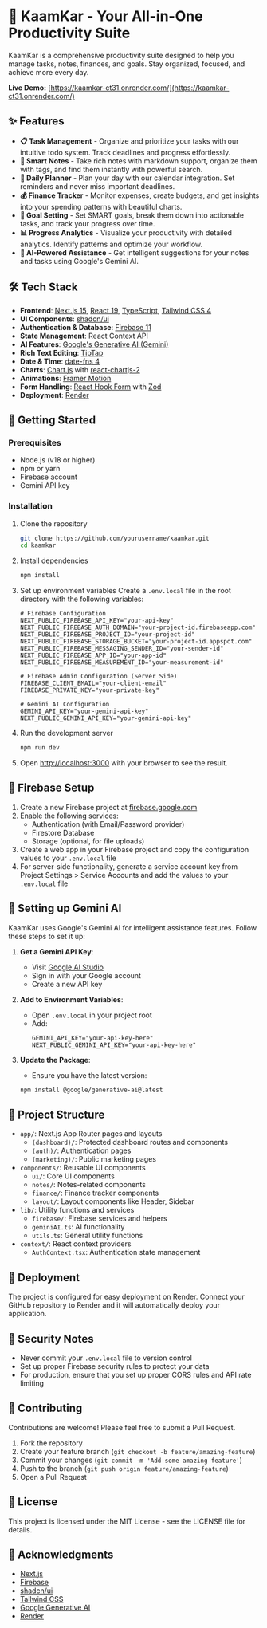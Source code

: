 # 🚀 KaamKar - Your All-in-One Productivity Suite

KaamKar is a comprehensive productivity suite designed to help you manage tasks, notes, finances, and goals. Stay organized, focused, and achieve more every day.

**Live Demo:** [https://kaamkar-ct31.onrender.com/](https://kaamkar-ct31.onrender.com/)

## ✨ Features

- **📋 Task Management** - Organize and prioritize your tasks with our intuitive todo system. Track deadlines and progress effortlessly.
- **📝 Smart Notes** - Take rich notes with markdown support, organize them with tags, and find them instantly with powerful search.
- **📅 Daily Planner** - Plan your day with our calendar integration. Set reminders and never miss important deadlines.
- **💰 Finance Tracker** - Monitor expenses, create budgets, and get insights into your spending patterns with beautiful charts.
- **🎯 Goal Setting** - Set SMART goals, break them down into actionable tasks, and track your progress over time.
- **📊 Progress Analytics** - Visualize your productivity with detailed analytics. Identify patterns and optimize your workflow.
- **🤖 AI-Powered Assistance** - Get intelligent suggestions for your notes and tasks using Google's Gemini AI.

## 🛠️ Tech Stack

- **Frontend**: [Next.js 15](https://nextjs.org/), [React 19](https://react.dev/), [TypeScript](https://www.typescriptlang.org/), [Tailwind CSS 4](https://tailwindcss.com/)
- **UI Components**: [shadcn/ui](https://ui.shadcn.com/)
- **Authentication & Database**: [Firebase 11](https://firebase.google.com/)
- **State Management**: React Context API
- **AI Features**: [Google's Generative AI (Gemini)](https://ai.google.dev/)
- **Rich Text Editing**: [TipTap](https://tiptap.dev/)
- **Date & Time**: [date-fns 4](https://date-fns.org/)
- **Charts**: [Chart.js](https://www.chartjs.org/) with [react-chartjs-2](https://react-chartjs-2.js.org/)
- **Animations**: [Framer Motion](https://www.framer.com/motion/)
- **Form Handling**: [React Hook Form](https://react-hook-form.com/) with [Zod](https://zod.dev/)
- **Deployment**: [Render](https://render.com)

## 🚀 Getting Started

### Prerequisites

- Node.js (v18 or higher)
- npm or yarn
- Firebase account
- Gemini API key

### Installation

1. Clone the repository
   ```bash
   git clone https://github.com/yourusername/kaamkar.git
   cd kaamkar
   ```

2. Install dependencies
   ```bash
   npm install
   ```

3. Set up environment variables
   Create a `.env.local` file in the root directory with the following variables:

   ```env
   # Firebase Configuration
   NEXT_PUBLIC_FIREBASE_API_KEY="your-api-key"
   NEXT_PUBLIC_FIREBASE_AUTH_DOMAIN="your-project-id.firebaseapp.com"
   NEXT_PUBLIC_FIREBASE_PROJECT_ID="your-project-id"
   NEXT_PUBLIC_FIREBASE_STORAGE_BUCKET="your-project-id.appspot.com"
   NEXT_PUBLIC_FIREBASE_MESSAGING_SENDER_ID="your-sender-id"
   NEXT_PUBLIC_FIREBASE_APP_ID="your-app-id"
   NEXT_PUBLIC_FIREBASE_MEASUREMENT_ID="your-measurement-id"

   # Firebase Admin Configuration (Server Side)
   FIREBASE_CLIENT_EMAIL="your-client-email"
   FIREBASE_PRIVATE_KEY="your-private-key"

   # Gemini AI Configuration
   GEMINI_API_KEY="your-gemini-api-key"
   NEXT_PUBLIC_GEMINI_API_KEY="your-gemini-api-key"
   ```

4. Run the development server
   ```bash
   npm run dev
   ```

5. Open [http://localhost:3000](http://localhost:3000) with your browser to see the result.

## 🔧 Firebase Setup

1. Create a new Firebase project at [firebase.google.com](https://firebase.google.com/)
2. Enable the following services:
   - Authentication (with Email/Password provider)
   - Firestore Database
   - Storage (optional, for file uploads)
3. Create a web app in your Firebase project and copy the configuration values to your `.env.local` file
4. For server-side functionality, generate a service account key from Project Settings > Service Accounts and add the values to your `.env.local` file

## 🧠 Setting up Gemini AI

KaamKar uses Google's Gemini AI for intelligent assistance features. Follow these steps to set it up:

1. **Get a Gemini API Key**: 
   - Visit [Google AI Studio](https://aistudio.google.com/apikey)
   - Sign in with your Google account
   - Create a new API key

2. **Add to Environment Variables**:
   - Open `.env.local` in your project root
   - Add: 
     ```
     GEMINI_API_KEY="your-api-key-here"
     NEXT_PUBLIC_GEMINI_API_KEY="your-api-key-here"
     ```

3. **Update the Package**:
   - Ensure you have the latest version:
   ```bash
   npm install @google/generative-ai@latest
   ```

## 📂 Project Structure

- `app/`: Next.js App Router pages and layouts
  - `(dashboard)/`: Protected dashboard routes and components
  - `(auth)/`: Authentication pages
  - `(marketing)/`: Public marketing pages
- `components/`: Reusable UI components
  - `ui/`: Core UI components
  - `notes/`: Notes-related components
  - `finance/`: Finance tracker components
  - `layout/`: Layout components like Header, Sidebar
- `lib/`: Utility functions and services
  - `firebase/`: Firebase services and helpers
  - `geminiAI.ts`: AI functionality
  - `utils.ts`: General utility functions
- `context/`: React context providers
  - `AuthContext.tsx`: Authentication state management

## 🚢 Deployment

The project is configured for easy deployment on Render. Connect your GitHub repository to Render and it will automatically deploy your application.

## 🔐 Security Notes

- Never commit your `.env.local` file to version control
- Set up proper Firebase security rules to protect your data
- For production, ensure that you set up proper CORS rules and API rate limiting

## 🤝 Contributing

Contributions are welcome! Please feel free to submit a Pull Request.

1. Fork the repository
2. Create your feature branch (`git checkout -b feature/amazing-feature`)
3. Commit your changes (`git commit -m 'Add some amazing feature'`)
4. Push to the branch (`git push origin feature/amazing-feature`)
5. Open a Pull Request

## 📜 License

This project is licensed under the MIT License - see the LICENSE file for details.

## 👏 Acknowledgments

- [Next.js](https://nextjs.org/)
- [Firebase](https://firebase.google.com/)
- [shadcn/ui](https://ui.shadcn.com/)
- [Tailwind CSS](https://tailwindcss.com/)
- [Google Generative AI](https://ai.google.dev/)
- [Render](https://render.com/)
